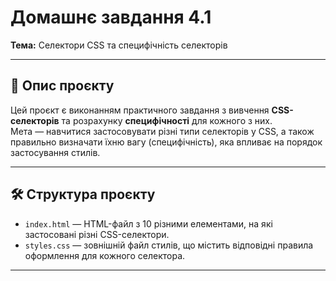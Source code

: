 # Домашнє завдання 4.1

**Тема:** Селектори CSS та специфічність селекторів

---

## 📄 Опис проєкту

Цей проєкт є виконанням практичного завдання з вивчення **CSS-селекторів** та розрахунку **специфічності** для кожного з них.  
Мета — навчитися застосовувати різні типи селекторів у CSS, а також правильно визначати їхню вагу (специфічність), яка впливає на порядок застосування стилів.

---

## 🛠 Структура проєкту

- `index.html` — HTML-файл з 10 різними елементами, на які застосовані різні CSS-селектори.
- `styles.css` — зовнішній файл стилів, що містить відповідні правила оформлення для кожного селектора.

---
